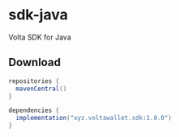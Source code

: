sdk-java
=======
Volta SDK for Java

## Download

```groovy
repositories {
  mavenCentral()
}

dependencies {
  implementation("xyz.voltawallet.sdk:1.0.0")
}
```
